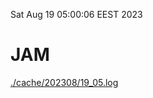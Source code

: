Sat Aug 19 05:00:06 EEST 2023
# JAM
<a href='./cache/202308/19_05.log'>./cache/202308/19_05.log</a>
